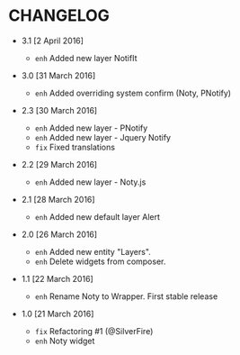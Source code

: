 # CHANGELOG
* 3.1 [2 April 2016]
    - `enh` Added new layer NotifIt
	
* 3.0 [31 March 2016]
    - `enh` Added overriding system confirm (Noty, PNotify)

* 2.3 [30 March 2016]
    - `enh` Added new layer - PNotify
    - `enh` Added new layer - Jquery Notify
    - `fix` Fixed translations

* 2.2 [29 March 2016]
    - `enh` Added new layer - Noty.js

* 2.1 [28 March 2016]
    - `enh` Added new default layer Alert

* 2.0 [26 March 2016]
    - `enh` Added new entity "Layers".
    - `enh` Delete widgets from composer.

* 1.1 [22 March 2016]
    - `enh` Rename Noty to Wrapper. First stable release

* 1.0 [21 March 2016]
    - `fix` Refactoring #1 (@SilverFire)
    - `enh` Noty widget